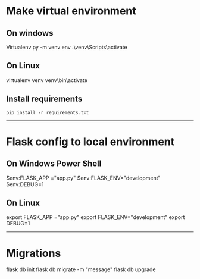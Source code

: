 

# Make virtual environment 

## On windows
Virtualenv
py -m venv env
.\venv\Scripts\activate

## On Linux
virtualenv venv
venv\bin\activate

## Install requirements
`pip install -r requirements.txt`

----------------------------
# Flask config to local environment

## On Windows Power Shell
$env:FLASK_APP ="app.py"
$env:FLASK_ENV="development"
$env:DEBUG=1

## On Linux
export FLASK_APP ="app.py"
export FLASK_ENV="development"
export DEBUG=1

----------------------------
# Migrations
flask db init
flask db migrate -m "message"
flask db upgrade